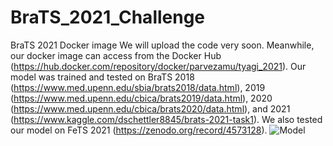 # BraTS_2021_Challenge
BraTS 2021 Docker image 
We will upload the code very soon. Meanwhile, our docker image can access from the Docker Hub (https://hub.docker.com/repository/docker/parvezamu/tyagi_2021). 
Our model was trained and tested on BraTS 2018 (https://www.med.upenn.edu/sbia/brats2018/data.html), 2019 (https://www.med.upenn.edu/cbica/brats2019/data.html), 2020 (https://www.med.upenn.edu/cbica/brats2020/data.html), and 2021 (https://www.kaggle.com/dschettler8845/brats-2021-task1). We also tested our model on FeTS 2021 (https://zenodo.org/record/4573128).
<img src="https://github.com/parvezamu/BraTS_2021_Challenge/tree/main/images/model.png?raw=true" alt="Model" style="max-width:100%;" >

